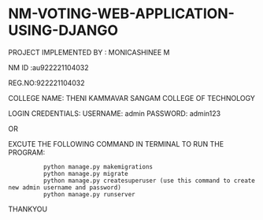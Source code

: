 # NM-VOTING-WEB-APPLICATION-USING-DJANGO

PROJECT IMPLEMENTED BY : MONICASHINEE M

NM ID :au922221104032

REG.NO:922221104032

COLLEGE NAME: THENI KAMMAVAR SANGAM COLLEGE OF TECHNOLOGY

LOGIN CREDENTIALS:
              USERNAME: admin
              PASSWORD: admin123
              
OR

  
  EXCUTE THE FOLLOWING COMMAND IN TERMINAL TO RUN THE PROGRAM:
  
              python manage.py makemigrations
              python manage.py migrate
              python manage.py createsuperuser (use this command to create new admin username and password)
              python manage.py runserver
              
THANKYOU

